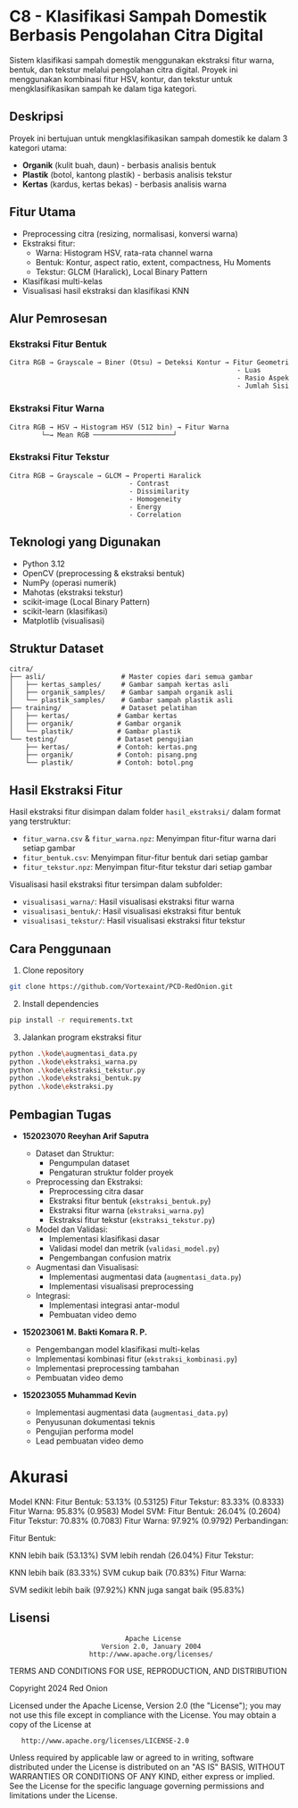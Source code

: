 # C8 - Klasifikasi Sampah Domestik Berbasis Pengolahan Citra Digital

Sistem klasifikasi sampah domestik menggunakan ekstraksi fitur warna, bentuk, dan tekstur melalui pengolahan citra digital. Proyek ini menggunakan kombinasi fitur HSV, kontur, dan tekstur untuk mengklasifikasikan sampah ke dalam tiga kategori.

## Deskripsi

Proyek ini bertujuan untuk mengklasifikasikan sampah domestik ke dalam 3 kategori utama:
- **Organik** (kulit buah, daun) - berbasis analisis bentuk
- **Plastik** (botol, kantong plastik) - berbasis analisis tekstur
- **Kertas** (kardus, kertas bekas) - berbasis analisis warna

## Fitur Utama

- Preprocessing citra (resizing, normalisasi, konversi warna)
- Ekstraksi fitur:
  - Warna: Histogram HSV, rata-rata channel warna
  - Bentuk: Kontur, aspect ratio, extent, compactness, Hu Moments
  - Tekstur: GLCM (Haralick), Local Binary Pattern
- Klasifikasi multi-kelas
- Visualisasi hasil ekstraksi dan klasifikasi KNN

## Alur Pemrosesan

### Ekstraksi Fitur Bentuk
```
Citra RGB → Grayscale → Biner (Otsu) → Deteksi Kontur → Fitur Geometri
                                                         - Luas
                                                         - Rasio Aspek
                                                         - Jumlah Sisi
```

### Ekstraksi Fitur Warna
```
Citra RGB → HSV → Histogram HSV (512 bin) → Fitur Warna
        └─→ Mean RGB ────────────────────┘
```

### Ekstraksi Fitur Tekstur
```
Citra RGB → Grayscale → GLCM → Properti Haralick
                              - Contrast
                              - Dissimilarity
                              - Homogeneity
                              - Energy
                              - Correlation
```

## Teknologi yang Digunakan

- Python 3.12
- OpenCV (preprocessing & ekstraksi bentuk)
- NumPy (operasi numerik)
- Mahotas (ekstraksi tekstur)
- scikit-image (Local Binary Pattern)
- scikit-learn (klasifikasi)
- Matplotlib (visualisasi)

## Struktur Dataset

```
citra/
├── asli/                   # Master copies dari semua gambar
│   ├── kertas_samples/     # Gambar sampah kertas asli
│   ├── organik_samples/    # Gambar sampah organik asli
│   └── plastik_samples/    # Gambar sampah plastik asli
├── training/               # Dataset pelatihan
│   ├── kertas/            # Gambar kertas
│   ├── organik/           # Gambar organik
│   └── plastik/           # Gambar plastik
└── testing/               # Dataset pengujian
    ├── kertas/            # Contoh: kertas.png
    ├── organik/           # Contoh: pisang.png
    └── plastik/           # Contoh: botol.png
```

## Hasil Ekstraksi Fitur

Hasil ekstraksi fitur disimpan dalam folder `hasil_ekstraksi/` dalam format yang terstruktur:
- `fitur_warna.csv` & `fitur_warna.npz`: Menyimpan fitur-fitur warna dari setiap gambar
- `fitur_bentuk.csv`: Menyimpan fitur-fitur bentuk dari setiap gambar
- `fitur_tekstur.npz`: Menyimpan fitur-fitur tekstur dari setiap gambar

Visualisasi hasil ekstraksi fitur tersimpan dalam subfolder:
- `visualisasi_warna/`: Hasil visualisasi ekstraksi fitur warna
- `visualisasi_bentuk/`: Hasil visualisasi ekstraksi fitur bentuk
- `visualisasi_tekstur/`: Hasil visualisasi ekstraksi fitur tekstur

## Cara Penggunaan

1. Clone repository
```bash
git clone https://github.com/Vortexaint/PCD-RedOnion.git
```

2. Install dependencies
```bash
pip install -r requirements.txt
```

3. Jalankan program ekstraksi fitur
```bash
python .\kode\augmentasi_data.py
python .\kode\ekstraksi_warna.py
python .\kode\ekstraksi_tekstur.py
python .\kode\ekstraksi_bentuk.py
python .\kode\ekstraksi.py
```

## Pembagian Tugas

- **152023070 Reeyhan Arif Saputra**
  - Dataset dan Struktur:
    - Pengumpulan dataset
    - Pengaturan struktur folder proyek
  - Preprocessing dan Ekstraksi:
    - Preprocessing citra dasar
    - Ekstraksi fitur bentuk (`ekstraksi_bentuk.py`)
    - Ekstraksi fitur warna (`ekstraksi_warna.py`)
    - Ekstraksi fitur tekstur (`ekstraksi_tekstur.py`)
  - Model dan Validasi:
    - Implementasi klasifikasi dasar
    - Validasi model dan metrik (`validasi_model.py`)
    - Pengembangan confusion matrix
  - Augmentasi dan Visualisasi:
    - Implementasi augmentasi data (`augmentasi_data.py`)
    - Implementasi visualisasi preprocessing
  - Integrasi:
    - Implementasi integrasi antar-modul
    - Pembuatan video demo

- **152023061 M. Bakti Komara R. P.**
  - Pengembangan model klasifikasi multi-kelas
  - Implementasi kombinasi fitur (`ekstraksi_kombinasi.py`)
  - Implementasi preprocessing tambahan
  - Pembuatan video demo

- **152023055 Muhammad Kevin**
  - Implementasi augmentasi data (`augmentasi_data.py`)
  - Penyusunan dokumentasi teknis
  - Pengujian performa model
  - Lead pembuatan video demo

# Akurasi

Model KNN:
Fitur Bentuk: 53.13% (0.53125)
Fitur Tekstur: 83.33% (0.8333)
Fitur Warna: 95.83% (0.9583)
Model SVM:
Fitur Bentuk: 26.04% (0.2604)
Fitur Tekstur: 70.83% (0.7083)
Fitur Warna: 97.92% (0.9792)
Perbandingan:

Fitur Bentuk:

KNN lebih baik (53.13%)
SVM lebih rendah (26.04%)
Fitur Tekstur:

KNN lebih baik (83.33%)
SVM cukup baik (70.83%)
Fitur Warna:

SVM sedikit lebih baik (97.92%)
KNN juga sangat baik (95.83%)

## Lisensi

                                 Apache License
                           Version 2.0, January 2004
                        http://www.apache.org/licenses/

   TERMS AND CONDITIONS FOR USE, REPRODUCTION, AND DISTRIBUTION

   Copyright 2024 Red Onion

   Licensed under the Apache License, Version 2.0 (the "License");
   you may not use this file except in compliance with the License.
   You may obtain a copy of the License at

       http://www.apache.org/licenses/LICENSE-2.0

   Unless required by applicable law or agreed to in writing, software
   distributed under the License is distributed on an "AS IS" BASIS,
   WITHOUT WARRANTIES OR CONDITIONS OF ANY KIND, either express or implied.
   See the License for the specific language governing permissions and
   limitations under the License.

